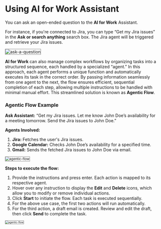 # Using AI for Work Assistant

You can ask an open-ended question to the **AI for Work** Assistant.

For instance, if you're connected to Jira, you can type “Get my Jira issues” in the **Ask or search anything** search box. The Jira agent will be triggered and retrieve your Jira issues.

<img src="../images/ask-a-question.png" alt="ask-a-question" title="ask-a-question" style="border: 1px solid gray; zoom0%;">

**AI for Work** can also manage complex workflows by organizing tasks into a structured sequence, each handled by a specialized “agent.” In this approach, each agent performs a unique function and automatically executes its task in the correct order. By passing information seamlessly from one agent to the next, the flow ensures efficient, sequential completion of each step, allowing multiple instructions to be handled with minimal manual effort. This streamlined solution is known as **Agentic Flow**.

### Agentic Flow Example

**Ask Assistant:** “Get my Jira issues. Let me know John Doe’s availability for a meeting tomorrow. Send the Jira issues to John Doe.”

**Agents Involved:**

1. **Jira:** Fetches the user's Jira issues.
2. **Google Calendar:** Checks John Doe’s availability for a specified time.
3. **Gmail:** Sends the fetched Jira issues to John Doe via email. 

<img src="../images/agentic-flow.png" alt="agentic-flow" title="agentic-flow" style="border: 1px solid gray; zoom:80%;">

**Steps to execute the flow:**

1. Provide the instructions and press enter. Each action is mapped to its respective agent.
2. Hover over any instruction to display the **Edit** and **Delete** icons, which allow you to modify or remove individual actions.
3. Click **Start** to initiate the flow. Each task is executed sequentially.
4. For the above use case, the first two actions will run automatically.
5. For the third action, a draft email is created. Review and edit the draft, then click **Send** to complete the task.

<img src="../images/agentic-flow-2.gif" alt="agentic-flow" title="agentic-flow" style="border: 1px solid gray; zoom:60%;">
